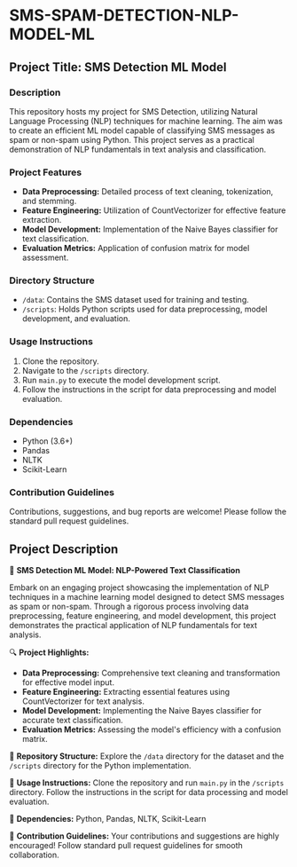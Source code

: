 # SMS-SPAM-DETECTION-NLP-MODEL-ML

## Project Title: SMS Detection ML Model

### Description
This repository hosts my project for SMS Detection, utilizing Natural Language Processing (NLP) techniques for machine learning. The aim was to create an efficient ML model capable of classifying SMS messages as spam or non-spam using Python. This project serves as a practical demonstration of NLP fundamentals in text analysis and classification.

### Project Features
- **Data Preprocessing:** Detailed process of text cleaning, tokenization, and stemming.
- **Feature Engineering:** Utilization of CountVectorizer for effective feature extraction.
- **Model Development:** Implementation of the Naive Bayes classifier for text classification.
- **Evaluation Metrics:** Application of confusion matrix for model assessment.

### Directory Structure
- `/data`: Contains the SMS dataset used for training and testing.
- `/scripts`: Holds Python scripts used for data preprocessing, model development, and evaluation.

### Usage Instructions
1. Clone the repository.
2. Navigate to the `/scripts` directory.
3. Run `main.py` to execute the model development script.
4. Follow the instructions in the script for data preprocessing and model evaluation.

### Dependencies
- Python (3.6+)
- Pandas
- NLTK
- Scikit-Learn

### Contribution Guidelines
Contributions, suggestions, and bug reports are welcome! Please follow the standard pull request guidelines.

## Project Description

🚀 **SMS Detection ML Model: NLP-Powered Text Classification**

Embark on an engaging project showcasing the implementation of NLP techniques in a machine learning model designed to detect SMS messages as spam or non-spam. Through a rigorous process involving data preprocessing, feature engineering, and model development, this project demonstrates the practical application of NLP fundamentals for text analysis.

🔍 **Project Highlights:**
- **Data Preprocessing:** Comprehensive text cleaning and transformation for effective model input.
- **Feature Engineering:** Extracting essential features using CountVectorizer for text analysis.
- **Model Development:** Implementing the Naive Bayes classifier for accurate text classification.
- **Evaluation Metrics:** Assessing the model's efficiency with a confusion matrix.

📁 **Repository Structure:**
Explore the `/data` directory for the dataset and the `/scripts` directory for the Python implementation.

📝 **Usage Instructions:**
Clone the repository and run `main.py` in the `/scripts` directory. Follow the instructions in the script for data processing and model evaluation.

🔧 **Dependencies:**
Python, Pandas, NLTK, Scikit-Learn

🌟 **Contribution Guidelines:**
Your contributions and suggestions are highly encouraged! Follow standard pull request guidelines for smooth collaboration.


